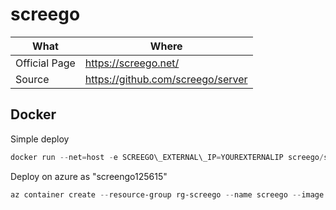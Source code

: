 # screego

| What          | Where                               |
|---------------|-------------------------------------|
| Official Page | <https://screego.net/>              |
| Source        | <https://github.com/screego/server> |

## Docker

Simple deploy

``` ps1
docker run --net=host -e SCREEGO\_EXTERNAL\_IP=YOUREXTERNALIP screego/server
```

Deploy on azure as "screengo125615"

``` ps1
az container create --resource-group rg-screego --name screego --image screego/server:1.7.0 --restart-policy OnFailure --location westeurope --cpu 2 --memory 4 --ports 80 443 3478 5050 --environment-variables SCREEGO\_EXTERNAL\_IP=104.46.44.218 --ip-address Public --dns-name-label screengo125615
```
